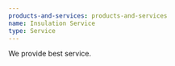 ```yaml
---
products-and-services: products-and-services
name: Insulation Service
type: Service
---
```

We provide best service.